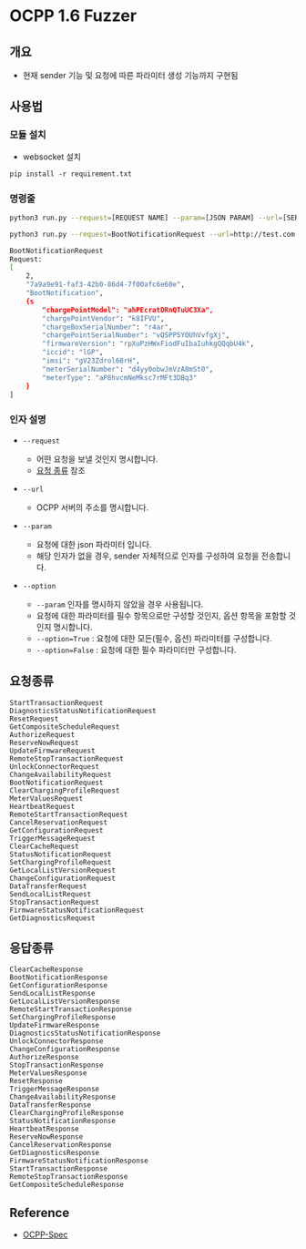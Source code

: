 # OCPP 1.6 Fuzzer
## 개요
* 현재 sender 기능 및 요청에 따른 파라미터 생성 기능까지 구현됨

## 사용법
### 모듈 설치
* websocket 설치
```
pip install -r requirement.txt
```

### 명령줄
```sh
python3 run.py --request=[REQUEST NAME] --param=[JSON PARAM] --url=[SERVER URL] --option=[True or False]
```

```sh
python3 run.py --request=BootNotificationRequest --url=http://test.com --option=True
```

```sh
BootNotificationRequest
Request:
[
    2,
    "7a9a9e91-faf3-42b0-86d4-7f00afc6e60e",
    "BootNotification",
    {s
        "chargePointModel": "ahPEcratDRnQTuUC3Xa",
        "chargePointVendor": "k8IFVU",
        "chargeBoxSerialNumber": "r4ar",
        "chargePointSerialNumber": "vQSPP5YOUhVvfgXj",
        "firmwareVersion": "rpXuPzHWxFiodFuIbaIuhkgQQqbU4k",
        "iccid": "lGP",
        "imsi": "gV23Zdrol68rH",
        "meterSerialNumber": "d4yy0obwJmVzA8mSt0",
        "meterType": "aP8hvcmNeMksc7rMFt3DBq3"
    }
]
```

### 인자 설명
* `--request`
    * 어떤 요청을 보낼 것인지 명시합니다.
    * [요청 종류](#요청종류) 참조

* `--url`
    * OCPP 서버의 주소를 명시합니다.

* `--param`
    * 요청에 대한 json 파라미터 입니다.
    * 해당 인자가 없을 경우, sender 자체적으로 인자를 구성하여 요청을 전송합니다.

* `--option`
    * `--param` 인자를 명시하지 않았을 경우 사용됩니다.
    * 요청에 대한 파라미터를 필수 항목으로만 구성할 것인지, 옵션 항목을 포함할 것인지 명시합니다.
    * `--option=True` : 요청에 대한 모든(필수, 옵션) 파라미터를 구성합니다.
    * `--option=False` : 요청에 대한 필수 파라미터만 구성합니다.


## 요청종류
```
StartTransactionRequest
DiagnosticsStatusNotificationRequest
ResetRequest
GetCompositeScheduleRequest
AuthorizeRequest
ReserveNowRequest
UpdateFirmwareRequest
RemoteStopTransactionRequest
UnlockConnectorRequest
ChangeAvailabilityRequest
BootNotificationRequest
ClearChargingProfileRequest
MeterValuesRequest
HeartbeatRequest
RemoteStartTransactionRequest
CancelReservationRequest
GetConfigurationRequest
TriggerMessageRequest
ClearCacheRequest
StatusNotificationRequest
SetChargingProfileRequest
GetLocalListVersionRequest
ChangeConfigurationRequest
DataTransferRequest
SendLocalListRequest
StopTransactionRequest
FirmwareStatusNotificationRequest
GetDiagnosticsRequest
```

## 응답종류
```
ClearCacheResponse
BootNotificationResponse
GetConfigurationResponse
SendLocalListResponse
GetLocalListVersionResponse
RemoteStartTransactionResponse
SetChargingProfileResponse
UpdateFirmwareResponse
DiagnosticsStatusNotificationResponse
UnlockConnectorResponse
ChangeConfigurationResponse
AuthorizeResponse
StopTransactionResponse
MeterValuesResponse
ResetResponse
TriggerMessageResponse
ChangeAvailabilityResponse
DataTransferResponse
ClearChargingProfileResponse
StatusNotificationResponse
HeartbeatResponse
ReserveNowResponse
CancelReservationResponse
GetDiagnosticsResponse
FirmwareStatusNotificationResponse
StartTransactionResponse
RemoteStopTransactionResponse
GetCompositeScheduleResponse
```

## Reference
* [OCPP-Spec](https://ocpp-spec.org/schemas/v1.6/)